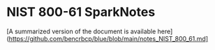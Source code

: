 # NIST 800-61 SparkNotes

[A summarized version of the document is available here](https://github.com/bencrbcp/blue/blob/main/notes_NIST_800_61.md]
